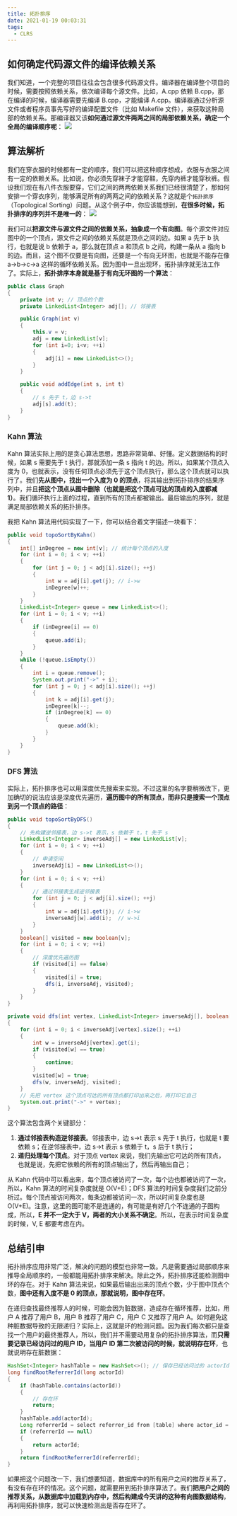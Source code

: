 ```yaml
---
title: 拓扑排序
date: 2021-01-19 00:03:31
tags:
  - CLRS
---
```

## 如何确定代码源文件的编译依赖关系
我们知道，一个完整的项目往往会包含很多代码源文件。编译器在编译整个项目的时候，需要按照依赖关系，依次编译每个源文件。比如，A.cpp 依赖 B.cpp，那在编译的时候，编译器需要先编译 B.cpp，才能编译 A.cpp。编译器通过分析源文件或者程序员事先写好的编译配置文件（比如 Makefile 文件），来获取这种局部的依赖关系。那编译器又该**如何通过源文件两两之间的局部依赖关系，确定一个全局的编译顺序呢**：
![](https://raw.githubusercontent.com/umarellyh/mPOST/master/CLRS/geek/247.png)

## 算法解析
我们在穿衣服的时候都有一定的顺序，我们可以把这种顺序想成，衣服与衣服之间有一定的依赖关系。比如说，你必须先穿袜子才能穿鞋，先穿内裤才能穿秋裤。假设我们现在有八件衣服要穿，它们之间的两两依赖关系我们已经很清楚了，那如何安排一个穿衣序列，能够满足所有的两两之间的依赖关系？这就是个`拓扑排序`（Topological Sorting）问题。从这个例子中，你应该能想到，**在很多时候，拓扑排序的序列并不是唯一的**：
![](https://raw.githubusercontent.com/umarellyh/mPOST/master/CLRS/geek/248.png)
<!--more-->

我们可以**把源文件与源文件之间的依赖关系，抽象成一个有向图**。每个源文件对应图中的一个顶点，源文件之间的依赖关系就是顶点之间的边。如果 a 先于 b 执行，也就是说 b 依赖于 a，那么就在顶点 a 和顶点 b 之间，构建一条从 a 指向 b 的边。而且，这个图不仅要是有向图，还要是一个有向无环图，也就是不能存在像 a->b->c->a 这样的循环依赖关系。因为图中一旦出现环，拓扑排序就无法工作了。实际上，**拓扑排序本身就是基于有向无环图的一个算法**：
```java
public class Graph 
{
    private int v; // 顶点的个数
    private LinkedList<Integer> adj[]; // 邻接表

    public Graph(int v) 
    {
        this.v = v;
        adj = new LinkedList[v];
        for (int i=0; i<v; ++i) 
        {
            adj[i] = new LinkedList<>();
        }
    }

    public void addEdge(int s, int t) 
    { 
        // s 先于 t，边 s->t
        adj[s].add(t);
    }
}
```

### Kahn 算法
Kahn 算法实际上用的是贪心算法思想，思路非常简单、好懂。定义数据结构的时候，如果 s 需要先于 t 执行，那就添加一条 s 指向 t 的边。所以，如果某个顶点入度为 0，也就表示，没有任何顶点必须先于这个顶点执行，那么这个顶点就可以执行了。我们**先从图中，找出一个入度为 0 的顶点**，将其输出到拓扑排序的结果序列中，并且**把这个顶点从图中删除（也就是把这个顶点可达的顶点的入度都减 1）**。我们循环执行上面的过程，直到所有的顶点都被输出。最后输出的序列，就是满足局部依赖关系的拓扑排序。

我把 Kahn 算法用代码实现了一下，你可以结合着文字描述一块看下：
```java
public void topoSortByKahn() 
{
    int[] inDegree = new int[v]; // 统计每个顶点的入度
    for (int i = 0; i < v; ++i) 
    {
        for (int j = 0; j < adj[i].size(); ++j) 
        {
            int w = adj[i].get(j); // i->w
            inDegree[w]++;
        }
    }
    LinkedList<Integer> queue = new LinkedList<>();
    for (int i = 0; i < v; ++i) 
    {
        if (inDegree[i] == 0)
        {
            queue.add(i);
        }
    }
    while (!queue.isEmpty()) 
    {
        int i = queue.remove();
        System.out.print("->" + i);
        for (int j = 0; j < adj[i].size(); ++j) 
        {
            int k = adj[i].get(j);
            inDegree[k]--;
            if (inDegree[k] == 0)
            {
                queue.add(k);
            }
        }
    }
}
```

### DFS 算法
实际上，拓扑排序也可以用深度优先搜索来实现。不过这里的名字要稍微改下，更加确切的说法应该是深度优先遍历，**遍历图中的所有顶点，而非只是搜索一个顶点到另一个顶点的路径**：
```java
public void topoSortByDFS() 
{
    // 先构建逆邻接表，边 s->t 表示，s 依赖于 t，t 先于 s
    LinkedList<Integer> inverseAdj[] = new LinkedList[v];
    for (int i = 0; i < v; ++i) 
    { 
        // 申请空间
        inverseAdj[i] = new LinkedList<>();
    }
    for (int i = 0; i < v; ++i) 
    { 
        // 通过邻接表生成逆邻接表
        for (int j = 0; j < adj[i].size(); ++j) 
        {
            int w = adj[i].get(j); // i->w
            inverseAdj[w].add(i);  // w->i
        }
    }
    boolean[] visited = new boolean[v];
    for (int i = 0; i < v; ++i) 
    { 
        // 深度优先遍历图
        if (visited[i] == false) 
        {
            visited[i] = true;
            dfs(i, inverseAdj, visited);
        }
    }
}

private void dfs(int vertex, LinkedList<Integer> inverseAdj[], boolean[] visited) 
{
    for (int i = 0; i < inverseAdj[vertex].size(); ++i) 
    {
        int w = inverseAdj[vertex].get(i);
        if (visited[w] == true) 
        {
            continue;
        }
        visited[w] = true;
        dfs(w, inverseAdj, visited);
    } 
    // 先把 vertex 这个顶点可达的所有顶点都打印出来之后，再打印它自己
    System.out.print("->" + vertex);
}
```

这个算法包含两个关键部分：
1. **通过邻接表构造逆邻接表**。邻接表中，边 s->t 表示 s 先于 t 执行，也就是 t 要依赖 s；在逆邻接表中，边 s->t 表示 s 依赖于 t，s 后于 t 执行；
2. **递归处理每个顶点**。对于顶点 vertex 来说，我们先输出它可达的所有顶点，也就是说，先把它依赖的所有的顶点输出了，然后再输出自己；

从 Kahn 代码中可以看出来，每个顶点被访问了一次，每个边也都被访问了一次，所以，Kahn 算法的时间复杂度就是 O(V+E)；DFS 算法的时间复杂度我们之前分析过。每个顶点被访问两次，每条边都被访问一次，所以时间复杂度也是 O(V+E)。注意，这里的图可能不是连通的，有可能是有好几个不连通的子图构成，所以，**E 并不一定大于 V，两者的大小关系不确定**。所以，在表示时间复杂度的时候，V, E 都要考虑在内。

## 总结引申
拓扑排序应用非常广泛，解决的问题的模型也非常一致。凡是需要通过局部顺序来推导全局顺序的，一般都能用拓扑排序来解决。除此之外，拓扑排序还能检测图中环的存在。对于 Kahn 算法来说，如果最后输出出来的顶点个数，少于图中顶点个数，**图中还有入度不是 0 的顶点，那就说明，图中存在环**。

在递归查找最终推荐人的时候，可能会因为脏数据，造成存在循环推荐，比如，用户 A 推荐了用户 B，用户 B 推荐了用户 C，用户 C 又推荐了用户 A。如何避免这种脏数据导致的无限递归？实际上，这就是环的检测问题。因为我们每次都只是查找一个用户的最终推荐人，所以，我们并不需要动用复杂的拓扑排序算法，而**只需要记录已经访问过的用户 ID，当用户 ID 第二次被访问的时候，就说明存在环**，也就说明存在脏数据：
```java
HashSet<Integer> hashTable = new HashSet<>(); // 保存已经访问过的 actorId
long findRootReferrerId(long actorId) 
{
    if (hashTable.contains(actorId)) 
    { 
        // 存在环
        return;
    }
    hashTable.add(actorId);
    Long referrerId = select referrer_id from [table] where actor_id = actorId;
    if (referrerId == null)
    {
        return actorId;
    }
    return findRootReferrerId(referrerId);
}
```

如果把这个问题改一下，我们想要知道，数据库中的所有用户之间的推荐关系了，有没有存在环的情况。这个问题，就需要用到拓扑排序算法了。我们**把用户之间的推荐关系，从数据库中加载到内存中，然后构建成今天讲的这种有向图数据结构**，再利用拓扑排序，就可以快速检测出是否存在环了。
